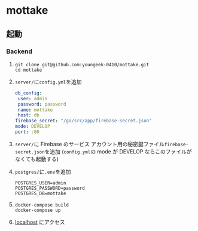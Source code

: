 # mottake

## 起動

### Backend

1. ```console
   git clone git@github.com:youngeek-0410/mottake.git
   cd mottake
   ```

1. `server/`に`config.yml`を追加

   ```yml:config.yml
   db_config:
    user: admin
    password: password
    name: mottake
    host: db
   firebase_secret: "/go/src/app/firebase-secret.json"
   mode: DEVELOP
   port: :80
   ```

1. `server/`に Firebase のサービス アカウント用の秘密鍵ファイル`firebase-secret.json`を追加
   (`config.yml`の mode が DEVELOP ならこのファイルがなくても起動する)

1. `postgres/`に`.env`を追加

   ```.env:.env
   POSTGRES_USER=admin
   POSTGRES_PASSWORD=password
   POSTGRES_DB=mottake
   ```

1. ```console
   docker-compose build
   docker-compose up
   ```

1. [localhost](http://localhost) にアクセス
